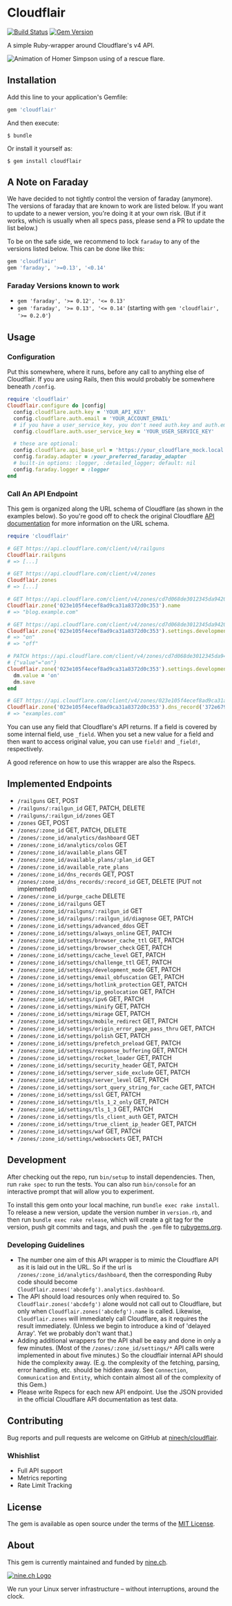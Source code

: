 # Cloudflair

[![Build Status](https://travis-ci.org/ninech/cloudflair.svg?branch=master)](https://travis-ci.org/ninech/cloudflair)
[![Gem Version](https://badge.fury.io/rb/cloudflair.svg)](https://badge.fury.io/rb/cloudflair)

A simple Ruby-wrapper around Cloudflare's v4 API.

![Animation of Homer Simpson using of a rescue flare.](https://media.giphy.com/media/n8A8omwp1mVAA/giphy.gif)

## Installation

Add this line to your application's Gemfile:

```ruby
gem 'cloudflair'
```

And then execute:

    $ bundle

Or install it yourself as:

    $ gem install cloudflair

## A Note on Faraday

We have decided to not tightly control the version of faraday (anymore). The versions of faraday that are known to work are listed below. If you want to update to a newer version, you're doing it at your own risk. (But if it works, which is usually when all specs pass, please send a PR to update the list below.)

To be on the safe side, we recommend to lock `faraday` to any of the versions listed below. This can be done like this:

```ruby
gem 'cloudflair'
gem 'faraday', '>=0.13', '<0.14'
```

### Faraday Versions known to work

* `gem 'faraday', '>= 0.12', '<= 0.13'`
* `gem 'faraday', '>= 0.13', '<= 0.14'` (starting with `gem 'cloudflair', '>= 0.2.0'`)

## Usage

### Configuration

Put this somewhere, where it runs, before any call to anything else of Cloudflair.
If you are using Rails, then this would probably be somewhere beneath `/config`.

```ruby
require 'cloudflair'
Cloudflair.configure do |config|
  config.cloudflare.auth.key = 'YOUR_API_KEY'
  config.cloudflare.auth.email = 'YOUR_ACCOUNT_EMAIL'
  # if you have a user_service_key, you don't need auth.key and auth.email
  config.cloudflare.auth.user_service_key = 'YOUR_USER_SERVICE_KEY'

  # these are optional:
  config.cloudflare.api_base_url = 'https://your_cloudflare_mock.local'
  config.faraday.adapter = :your_preferred_faraday_adapter
  # built-in options: :logger, :detailed_logger; default: nil
  config.faraday.logger = :logger
end
```

### Call An API Endpoint

This gem is organized along the URL schema of Cloudflare (as shown in the examples below). So you're good off to check the original Cloudflare [API documentation](https://api.cloudflare.com) for more information on the URL schema.

```ruby
require 'cloudflair'

# GET https://api.cloudflare.com/client/v4/railguns
Cloudflair.railguns
# => [...]

# GET https://api.cloudflare.com/client/v4/zones
Cloudflair.zones
# => [...]

# GET https://api.cloudflare.com/client/v4/zones/cd7d068de3012345da9420df9514dad0
Cloudflair.zone('023e105f4ecef8ad9ca31a8372d0c353').name
# => "blog.example.com"

# GET https://api.cloudflare.com/client/v4/zones/cd7d068de3012345da9420df9514dad0/settings/development_mode
Cloudflair.zone('023e105f4ecef8ad9ca31a8372d0c353').settings.development_mode.value
# => "on"
# => "off"

# PATCH https://api.cloudflare.com/client/v4/zones/cd7d068de3012345da9420df9514dad0/settings/development_mode
# {"value"="on"}
Cloudflair.zone('023e105f4ecef8ad9ca31a8372d0c353').settings.development_mode.tap do |dm|
  dm.value = 'on'
  dm.save
end

# GET https://api.cloudflare.com/client/v4/zones/023e105f4ecef8ad9ca31a8372d0c353/dns_records/372e67954025e0ba6aaa6d586b9e0b59
Cloudflair.zone('023e105f4ecef8ad9ca31a8372d0c353').dns_record('372e67954025e0ba6aaa6d586b9e0b59').name
# => "examples.com"
```

You can use any field that Cloudflare's API returns. If a field is covered by some internal field, use `_field`. When you set a new value for a field and then want to access original value, you can use `field!` and `_field!`, respectively.

A good reference on how to use this wrapper are also the Rspecs.

## Implemented Endpoints

* `/railguns` GET, POST
* `/railguns/:railgun_id` GET, PATCH, DELETE
* `/railguns/:railgun_id/zones` GET
* `/zones` GET, POST
* `/zones/:zone_id` GET, PATCH, DELETE
* `/zones/:zone_id/analytics/dashboard` GET
* `/zones/:zone_id/analytics/colos` GET
* `/zones/:zone_id/available_plans` GET
* `/zones/:zone_id/available_plans/:plan_id` GET
* `/zones/:zone_id/available_rate_plans`
* `/zones/:zone_id/dns_records` GET, POST
* `/zones/:zone_id/dns_records/:record_id` GET, DELETE (PUT not implemented)
* `/zones/:zone_id/purge_cache` DELETE
* `/zones/:zone_id/railguns` GET
* `/zones/:zone_id/railguns/:railgun_id` GET
* `/zones/:zone_id/railguns/:railgun_id/diagnose` GET, PATCH
* `/zones/:zone_id/settings/advanced_ddos` GET
* `/zones/:zone_id/settings/always_online` GET, PATCH
* `/zones/:zone_id/settings/browser_cache_ttl` GET, PATCH
* `/zones/:zone_id/settings/browser_check` GET, PATCH
* `/zones/:zone_id/settings/cache_level` GET, PATCH
* `/zones/:zone_id/settings/challenge_ttl` GET, PATCH
* `/zones/:zone_id/settings/development_mode` GET, PATCH
* `/zones/:zone_id/settings/email_obfuscation` GET, PATCH
* `/zones/:zone_id/settings/hotlink_protection` GET, PATCH
* `/zones/:zone_id/settings/ip_geolocation` GET, PATCH
* `/zones/:zone_id/settings/ipv6` GET, PATCH
* `/zones/:zone_id/settings/minify` GET, PATCH
* `/zones/:zone_id/settings/mirage` GET, PATCH
* `/zones/:zone_id/settings/mobile_redirect` GET, PATCH
* `/zones/:zone_id/settings/origin_error_page_pass_thru` GET, PATCH
* `/zones/:zone_id/settings/polish` GET, PATCH
* `/zones/:zone_id/settings/prefetch_preload` GET, PATCH
* `/zones/:zone_id/settings/response_buffering` GET, PATCH
* `/zones/:zone_id/settings/rocket_loader` GET, PATCH
* `/zones/:zone_id/settings/security_header` GET, PATCH
* `/zones/:zone_id/settings/server_side_exclude` GET, PATCH
* `/zones/:zone_id/settings/server_level` GET, PATCH
* `/zones/:zone_id/settings/sort_query_string_for_cache` GET, PATCH
* `/zones/:zone_id/settings/ssl` GET, PATCH
* `/zones/:zone_id/settings/tls_1_2_only` GET, PATCH
* `/zones/:zone_id/settings/tls_1_3` GET, PATCH
* `/zones/:zone_id/settings/tls_client_auth` GET, PATCH
* `/zones/:zone_id/settings/true_client_ip_header` GET, PATCH
* `/zones/:zone_id/settings/waf` GET, PATCH
* `/zones/:zone_id/settings/websockets` GET, PATCH

## Development

After checking out the repo, run `bin/setup` to install dependencies. Then, run `rake spec` to run the tests. You can also run `bin/console` for an interactive prompt that will allow you to experiment.

To install this gem onto your local machine, run `bundle exec rake install`. To release a new version, update the version number in `version.rb`, and then run `bundle exec rake release`, which will create a git tag for the version, push git commits and tags, and push the `.gem` file to [rubygems.org](https://rubygems.org).

### Developing Guidelines

* The number one aim of this API wrapper is to mimic the Cloudflare API as it is laid out in the URL. So if the url is `/zones/:zone_id/analytics/dashboard`, then the corresponding Ruby code should become `Cloudflair.zones('abcdefg').analytics.dashboard`.
* The API should load resources only when required to. So `Cloudflair.zones('abcdefg')` alone would not call out to Cloudflare, but only when `Cloudflair.zones('abcdefg').name` is called. Likewise, `Cloudflair.zones` will immediately call Cloudflare, as it requires the result immediately. (Unless we begin to introduce a kind of 'delayed Array'. Yet we probably don't want that.)
* Adding additional wrappers for the API shall be easy and done in only a few minutes. (Most of the `/zones/:zone_id/settings/*` API calls were implemented in about five minutes.) So the cloudflair internal API should hide the complexity away. (E.g. the complexity of the fetching, parsing, error handling, etc. should be hidden away. See `Connection`, `Communication` and `Entity`, which contain almost all of the complexity of this Gem.)
* Please write Rspecs for each new API endpoint. Use the JSON provided in the official Cloudflare API documentation as test data.

## Contributing

Bug reports and pull requests are welcome on GitHub at [ninech/cloudflair](https://github.com/ninech/cloudflair).

### Whishlist

* Full API support
* Metrics reporting
* Rate Limit Tracking

## License

The gem is available as open source under the terms of the [MIT License](http://opensource.org/licenses/MIT).

## About

This gem is currently maintained and funded by [nine.ch](https://nine.ch).

[![nine.ch Logo](https://blog.nine.ch/assets/logo.png)](https://nine.ch)

We run your Linux server infrastructure – without interruptions, around the clock.

